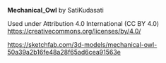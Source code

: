 **Mechanical_Owl** by SatiKudasati

Used under Attribution 4.0 International (CC BY 4.0)
https://creativecommons.org/licenses/by/4.0/

https://sketchfab.com/3d-models/mechanical-owl-50a39a2b16fe48a28f65ad6cea91563e